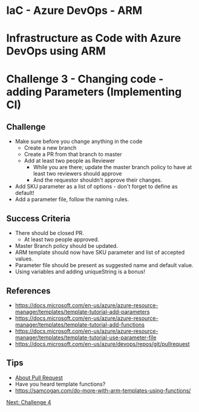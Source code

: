 # IaC - Azure DevOps - ARM
# Infrastructure as Code with Azure DevOps using ARM
# Challenge 3 - Changing code - adding Parameters (Implementing CI)

## Challenge
- Make sure before you change anything in the code
    - Create a new branch
    - Create a PR from that branch to master
    - Add at least two people as Reviewer
        - While you are there; update the master branch policy to have at least two reviewers should approve
        - And the requestor shouldn't approve their changes.
- Add SKU parameter as a list of options - don't forget to define as default!
- Add a parameter file, follow the naming rules.

## Success Criteria
- There should be closed PR.
    - At least two people approved.
- Master Branch policy should be updated.
- ARM template should now have SKU parameter and list of accepted values.
- Parameter file should be present as suggested name and default value.
- Using variables and adding uniqueString is a bonus!


## References
- https://docs.microsoft.com/en-us/azure/azure-resource-manager/templates/template-tutorial-add-parameters
- https://docs.microsoft.com/en-us/azure/azure-resource-manager/templates/template-tutorial-add-functions
- https://docs.microsoft.com/en-us/azure/azure-resource-manager/templates/template-tutorial-use-parameter-file
- https://docs.microsoft.com/en-us/azure/devops/repos/git/pullrequest


## Tips
- [About Pull Request](https://help.github.com/en/github/collaborating-with-issues-and-pull-requests/about-pull-requests)
- Have you heard template functions?
- https://samcogan.com/do-more-with-arm-templates-using-functions/

[Next: Challenge 4](../Challenge4)